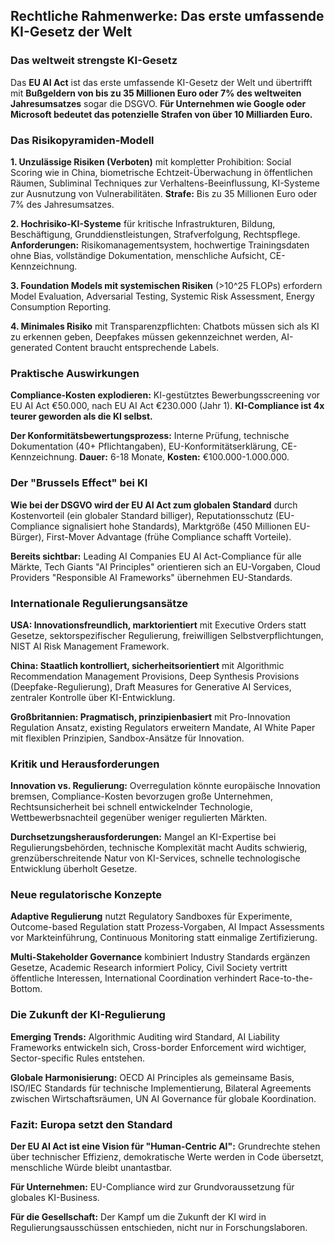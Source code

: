 ## Rechtliche Rahmenwerke: Das erste umfassende KI-Gesetz der Welt

### Das weltweit strengste KI-Gesetz

Das **EU AI Act** ist das erste umfassende KI-Gesetz der Welt und übertrifft mit **Bußgeldern von bis zu 35 Millionen Euro oder 7% des weltweiten Jahresumsatzes** sogar die DSGVO. **Für Unternehmen wie Google oder Microsoft bedeutet das potenzielle Strafen von über 10 Milliarden Euro.**

### Das Risikopyramiden-Modell

**1. Unzulässige Risiken (Verboten)** mit kompletter Prohibition: Social Scoring wie in China, biometrische Echtzeit-Überwachung in öffentlichen Räumen, Subliminal Techniques zur Verhaltens-Beeinflussung, KI-Systeme zur Ausnutzung von Vulnerabilitäten. **Strafe:** Bis zu 35 Millionen Euro oder 7% des Jahresumsatzes.

**2. Hochrisiko-KI-Systeme** für kritische Infrastrukturen, Bildung, Beschäftigung, Grunddienstleistungen, Strafverfolgung, Rechtspflege. **Anforderungen:** Risikomanagementsystem, hochwertige Trainingsdaten ohne Bias, vollständige Dokumentation, menschliche Aufsicht, CE-Kennzeichnung.

**3. Foundation Models mit systemischen Risiken** (>10^25 FLOPs) erfordern Model Evaluation, Adversarial Testing, Systemic Risk Assessment, Energy Consumption Reporting.

**4. Minimales Risiko** mit Transparenzpflichten: Chatbots müssen sich als KI zu erkennen geben, Deepfakes müssen gekennzeichnet werden, AI-generated Content braucht entsprechende Labels.

### Praktische Auswirkungen

**Compliance-Kosten explodieren:** KI-gestütztes Bewerbungsscreening vor EU AI Act €50.000, nach EU AI Act €230.000 (Jahr 1). **KI-Compliance ist 4x teurer geworden als die KI selbst.**

**Der Konformitätsbewertungsprozess:** Interne Prüfung, technische Dokumentation (40+ Pflichtangaben), EU-Konformitätserklärung, CE-Kennzeichnung. **Dauer:** 6-18 Monate, **Kosten:** €100.000-1.000.000.

### Der "Brussels Effect" bei KI

**Wie bei der DSGVO wird der EU AI Act zum globalen Standard** durch Kostenvorteil (ein globaler Standard billiger), Reputationsschutz (EU-Compliance signalisiert hohe Standards), Marktgröße (450 Millionen EU-Bürger), First-Mover Advantage (frühe Compliance schafft Vorteile).

**Bereits sichtbar:** Leading AI Companies EU AI Act-Compliance für alle Märkte, Tech Giants "AI Principles" orientieren sich an EU-Vorgaben, Cloud Providers "Responsible AI Frameworks" übernehmen EU-Standards.

### Internationale Regulierungsansätze

**USA: Innovationsfreundlich, marktorientiert** mit Executive Orders statt Gesetze, sektorspezifischer Regulierung, freiwilligen Selbstverpflichtungen, NIST AI Risk Management Framework.

**China: Staatlich kontrolliert, sicherheitsorientiert** mit Algorithmic Recommendation Management Provisions, Deep Synthesis Provisions (Deepfake-Regulierung), Draft Measures for Generative AI Services, zentraler Kontrolle über KI-Entwicklung.

**Großbritannien: Pragmatisch, prinzipienbasiert** mit Pro-Innovation Regulation Ansatz, existing Regulators erweitern Mandate, AI White Paper mit flexiblen Prinzipien, Sandbox-Ansätze für Innovation.

### Kritik und Herausforderungen

**Innovation vs. Regulierung:** Overregulation könnte europäische Innovation bremsen, Compliance-Kosten bevorzugen große Unternehmen, Rechtsunsicherheit bei schnell entwickelnder Technologie, Wettbewerbsnachteil gegenüber weniger regulierten Märkten.

**Durchsetzungsherausforderungen:** Mangel an KI-Expertise bei Regulierungsbehörden, technische Komplexität macht Audits schwierig, grenzüberschreitende Natur von KI-Services, schnelle technologische Entwicklung überholt Gesetze.

### Neue regulatorische Konzepte

**Adaptive Regulierung** nutzt Regulatory Sandboxes für Experimente, Outcome-based Regulation statt Prozess-Vorgaben, AI Impact Assessments vor Markteinführung, Continuous Monitoring statt einmalige Zertifizierung.

**Multi-Stakeholder Governance** kombiniert Industry Standards ergänzen Gesetze, Academic Research informiert Policy, Civil Society vertritt öffentliche Interessen, International Coordination verhindert Race-to-the-Bottom.

### Die Zukunft der KI-Regulierung

**Emerging Trends:** Algorithmic Auditing wird Standard, AI Liability Frameworks entwickeln sich, Cross-border Enforcement wird wichtiger, Sector-specific Rules entstehen.

**Globale Harmonisierung:** OECD AI Principles als gemeinsame Basis, ISO/IEC Standards für technische Implementierung, Bilateral Agreements zwischen Wirtschaftsräumen, UN AI Governance für globale Koordination.

### Fazit: Europa setzt den Standard

**Der EU AI Act ist eine Vision für "Human-Centric AI":** Grundrechte stehen über technischer Effizienz, demokratische Werte werden in Code übersetzt, menschliche Würde bleibt unantastbar.

**Für Unternehmen:** EU-Compliance wird zur Grundvoraussetzung für globales KI-Business.

**Für die Gesellschaft:** Der Kampf um die Zukunft der KI wird in Regulierungsausschüssen entschieden, nicht nur in Forschungslaboren.